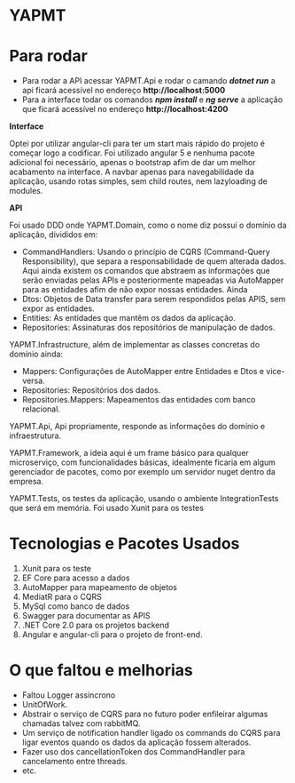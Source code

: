 # YAPMT

# Para rodar

 - Para rodar a API acessar YAPMT.Api e rodar o camando ***dotnet run*** a api ficará acessível no endereço **http://localhost:5000**
 - Para a interface todar os comandos ***npm install*** e ***ng serve*** a aplicação que ficará acessível no endereço **http://localhost:4200**

**Interface**

Optei por utilizar angular-cli para ter um start mais rápido do projeto é começar logo a codificar.
Foi utilizado angular 5 e nenhuma pacote adicional foi necessário, apenas o bootstrap afim de dar um melhor acabamento na interface.
A navbar apenas para navegabilidade da aplicação, usando rotas simples, sem child routes, nem lazyloading de modules.

**API**

Foi usado DDD onde 
YAPMT.Domain, como o nome diz possuí o domínio da aplicação, divididos em:
 - CommandHandlers: Usando o princípio de CQRS (Command-Query Responsibility), que separa a responsabilidade de quem alterada dados. Aqui ainda existem os comandos que abstraem as informações que serão enviadas pelas APIs e posteriormente mapeadas via AutoMapper para as entidades afim de não expor nossas entidades. Ainda 
  - Dtos: Objetos de Data transfer para serem respondidos pelas APIS, sem expor as entidades.
 - Entities: As entidades que mantêm os dados da aplicação.
 - Repositories: Assinaturas dos repositórios de manipulação de dados.
 
YAPMT.Infrastructure, além de implementar as classes concretas do domínio ainda:
 - Mappers: Configurações de AutoMapper entre Entidades e Dtos e vice-versa.
 - Repositories: Repositórios dos dados.
 - Repositories.Mappers: Mapeamentos das entidades com banco relacional.

YAPMT.Api, Api propriamente, responde as informações do domínio e infraestrutura.

YAPMT.Framework, a ideia aqui é um frame básico para qualquer microserviço, com funcionalidades básicas, idealmente ficaria em algum gerenciador de pacotes, como por exemplo um servidor nuget dentro da empresa.
 
 YAPMT.Tests, os testes da aplicação, usando o ambiente IntegrationTests que será em memória. Foi usado Xunit para os testes

# Tecnologias e Pacotes Usados
 1. Xunit para os teste
 2. EF Core para acesso a dados
 3. AutoMapper para mapeamento de objetos
 4. MediatR para o CQRS 
 5. MySql como banco de dados
 6. Swagger para documentar as APIS
 7. .NET Core 2.0 para os projetos backend
 8. Angular e angular-cli para o projeto de front-end.

# O que faltou e melhorias
 - Faltou Logger assincrono 
 - UnitOfWork.
 - Abstrair o serviço de CQRS para no futuro poder enfileirar algumas chamadas talvez com rabbitMQ.
 - Um serviço de notification handler ligado os commands do CQRS para ligar eventos quando os dados da aplicação fossem alterados.
 - Fazer uso dos cancellationToken dos CommandHandler para cancelamento entre threads.
 - etc.

